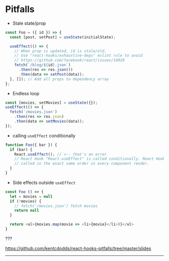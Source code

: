 # Pitfalls

- Stale state/prop

```javascript
const Foo = ({ id }) => {
  const [post, setPost] = useState(initialState);

  useEffect(() => {
    // When prop is updated, id is stale/old.
    // Use "react-hooks/exhaustive-deps" eslint rule to avoid
    // https://github.com/facebook/react/issues/14920
    fetch(`/blog/${id}.json`)
      .then(res => res.json())
      .then(data => setPost(data));
  }, []); // Add all props to dependency array
};
```

- Endless loop

```javascript
const [movies, setMovies] = useState({});
useEffect(() => {
  fetch('/movies.json')
    .then(res => res.json)
    .then(data => setMovies(data));
});
```

- calling `useEffect` conditionally

```javascript
function Foo({ bar }) {
  if (bar) {
    React.useEffect(); // <-- that's an error
    // React Hook "React.useEffect" is called conditionally. React Hooks must be
    // called in the exact same order in every component render.
  }
}
```

- Side effects outside `useEffect`

```javascript
const Foo () => {
  let = movies = null
  if (!movies) {
    // fetch('/movies.json') fetch movies
    return null
  }

  return <ul>{movies.map(movie => <li>{movie}</li>)}</ul>
}
```

???

https://github.com/kentcdodds/react-hooks-pitfalls/tree/master/slides

---
